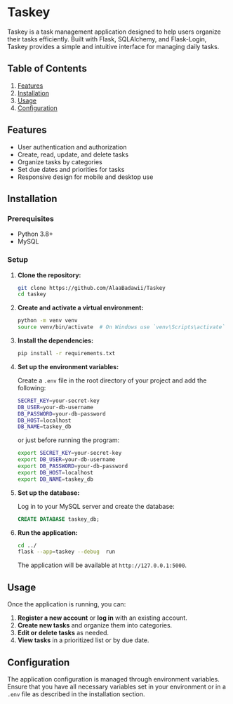 # Taskey

Taskey is a task management application designed to help users organize their tasks efficiently. Built with Flask, SQLAlchemy, and Flask-Login, Taskey provides a simple and intuitive interface for managing daily tasks.

## Table of Contents

1. [Features](#features)
2. [Installation](#installation)
3. [Usage](#usage)
4. [Configuration](#configuration)

## Features

- User authentication and authorization
- Create, read, update, and delete tasks
- Organize tasks by categories
- Set due dates and priorities for tasks
- Responsive design for mobile and desktop use

## Installation

### Prerequisites

- Python 3.8+
- MySQL

### Setup

1. **Clone the repository:**

    ```sh
    git clone https://github.com/AlaaBadawii/Taskey
    cd taskey
    ```

2. **Create and activate a virtual environment:**

    ```sh
    python -m venv venv
    source venv/bin/activate  # On Windows use `venv\Scripts\activate`
    ```

3. **Install the dependencies:**

    ```sh
    pip install -r requirements.txt
    ```

4. **Set up the environment variables:**

    Create a `.env` file in the root directory of your project and add the following:

    ```sh
    SECRET_KEY=your-secret-key
    DB_USER=your-db-username
    DB_PASSWORD=your-db-password
    DB_HOST=localhost
    DB_NAME=taskey_db
    ```

    or just before running the program:
     ```sh
    export SECRET_KEY=your-secret-key
    export DB_USER=your-db-username
    export DB_PASSWORD=your-db-password
    export DB_HOST=localhost
    export DB_NAME=taskey_db
    ```

5. **Set up the database:**

    Log in to your MySQL server and create the database:

    ```sql
    CREATE DATABASE taskey_db;
    ```

6. **Run the application:**

    ```sh
    cd ../
    flask --app=taskey --debug  run
    ```

    The application will be available at `http://127.0.0.1:5000`.

## Usage

Once the application is running, you can:

1. **Register a new account** or **log in** with an existing account.
2. **Create new tasks** and organize them into categories.
3. **Edit or delete tasks** as needed.
4. **View tasks** in a prioritized list or by due date.

## Configuration

The application configuration is managed through environment variables. Ensure that you have all necessary variables set in your environment or in a `.env` file as described in the installation section.
